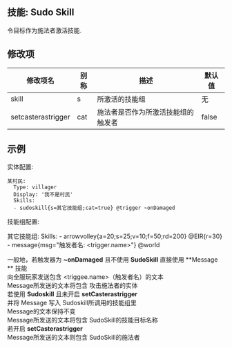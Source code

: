 技能: Sudo Skill
--------------------------

令目标作为施法者激活技能.

修改项
----------

| 修改项名 | 别称    | 描述                                                                                                    | 默认值 |
|-----------|------------|----------------------------------------------------------------------------------------------------------------|---------------|
| skill | s | 所激活的技能组 | 无 |
| setcasterastrigger | cat | 施法者是否作为所激活技能组的触发者 | false |

示例
-------

实体配置:

    某村民:
      Type: villager
      Display: '我不是村民'
      Skills:
      - sudoskill{s=其它技能组;cat=true} @trigger ~onDamaged

技能组配置:

   其它技能组:
      Skills:
      - arrowvolley{a=20;s=25;v=10;f=50;rd=200} @EIR{r=30}
      - message{msg="触发者名: <trigger.name>"} @world

一般地，若触发器为 **~onDamaged** 且不使用 **SudoSkill** 直接使用 **Message ** 技能  
向全服玩家发送包含 <triggee.name>（触发者名）的文本  
Message所发送的文本将包含 攻击施法者的实体   
若使用 **Sudoskill** 且未开启 **setCasterastrigger**  
并将 Message 写入 Sudoskill所调用的技能组里  
Message的文本保持不变  
Message所发送的文本将包含 SudoSkill的技能目标名称  
若开启 **setCasterastrigger**  
Message所发送的文本则包含 SudoSkill的施法者  